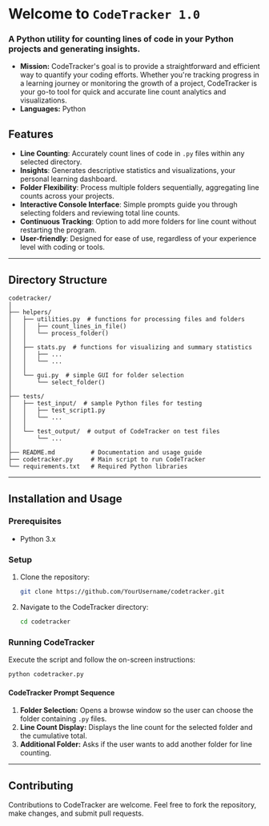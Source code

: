 # Welcome to `CodeTracker 1.0`
### A Python utility for counting lines of code in your Python projects and generating insights.

- **Mission:** CodeTracker's goal is to provide a straightforward and efficient way to quantify your coding efforts. Whether you're tracking progress in a learning journey or monitoring the growth of a project, CodeTracker is your go-to tool for quick and accurate line count analytics and visualizations.
- **Languages:** Python

## Features

- **Line Counting**: Accurately count lines of code in `.py` files within any selected directory.
- **Insights**: Generates descriptive statistics and visualizations, your personal learning dashboard.
- **Folder Flexibility**: Process multiple folders sequentially, aggregating line counts across your projects.
- **Interactive Console Interface**: Simple prompts guide you through selecting folders and reviewing total line counts.
- **Continuous Tracking**: Option to add more folders for line count without restarting the program.
- **User-friendly**: Designed for ease of use, regardless of your experience level with coding or tools.

---
## Directory Structure

```
codetracker/
│
├── helpers/
│   ├── utilities.py  # functions for processing files and folders
│   │   ├── count_lines_in_file()
│   │   └── process_folder()
│   │
│   ├── stats.py  # functions for visualizing and summary statistics
│   │   ├── ...
│   │   └── ...
│   │
│   └── gui.py  # simple GUI for folder selection
│       └── select_folder()
│
├── tests/
│   ├── test_input/  # sample Python files for testing
│   │   ├── test_script1.py
│   │   └── ...
│   │
│   └── test_output/  # output of CodeTracker on test files
│       └── ...
│
├── README.md          # Documentation and usage guide
├── codetracker.py     # Main script to run CodeTracker
└── requirements.txt   # Required Python libraries

```

---
## Installation and Usage

### Prerequisites
- Python 3.x

### Setup
1. Clone the repository:
   ``` bash
   git clone https://github.com/YourUsername/codetracker.git
   ```
2. Navigate to the CodeTracker directory:
   ```bash
   cd codetracker
   ```
### Running CodeTracker
Execute the script and follow the on-screen instructions:
```bash
python codetracker.py
```

#### CodeTracker Prompt Sequence
1. **Folder Selection:** Opens a browse window so the user can choose the folder containing `.py` files.
2. **Line Count Display:** Displays the line count for the selected folder and the cumulative total.
3. **Additional Folder:** Asks if the user wants to add another folder for line counting.

---
## Contributing
Contributions to CodeTracker are welcome. Feel free to fork the repository, make changes, and submit pull requests.

